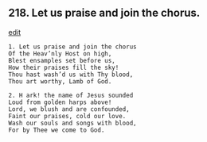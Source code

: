 
## 218.  Let us praise and join the chorus.
[edit](https://docs.google.com/document/d/1igMYLTc%2DPlwbptrETSQ%2DWWB79NIkFIL9/edit?mode=html)



    1. Let us praise and join the chorus 
    Of the Heav’nly Host on high, 
    Blest ensamples set before us,
    How their praises fill the sky! 
    Thou hast wash’d us with Thy blood, 
    Thou art worthy, Lamb of God.

    2. H ark! the name of Jesus sounded 
    Loud from golden harps above!
    Lord, we blush and are confounded, 
    Faint our praises, cold our love.
    Wash our souls and songs with blood, 
    For by Thee we come to God.
